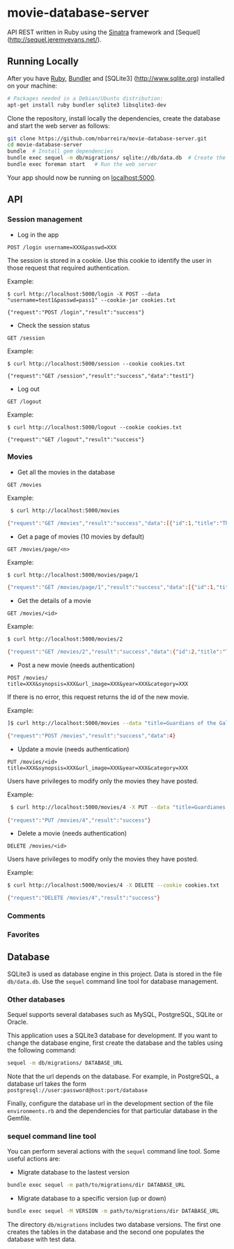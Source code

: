 # movie-database-server

API REST written in Ruby using the [Sinatra](http://www.sinatrarb.com) framework
and [Sequel] (http://sequel.jeremyevans.net/).

## Running Locally

After you have [Ruby](https://www.ruby-lang.org), [Bundler](http://bundler.io) and  [SQLite3] (http://www.sqlite.org) installed on your machine:
```sh
# Packages needed in a Debian/Ubuntu distribution:
apt-get install ruby bundler sqlite3 libsqlite3-dev
```

Clone the repository, install locally the dependencies, create the database
and start the web server as follows:
```sh
git clone https://github.com/nbarreira/movie-database-server.git
cd movie-database-server
bundle  # Install gem dependencies 
bundle exec sequel -m db/migrations/ sqlite://db/data.db  # Create the database
bundle exec foreman start   # Run the web server
```

Your app should now be running on [localhost:5000](http://localhost:5000/).

## API


### Session management

 - Log in the app
```HTTP
POST /login username=XXX&passwd=XXX
```
The session is stored in a cookie. Use this cookie to identify the user in those request that required authentication.

Example:
```ssh
$ curl http://localhost:5000/login -X POST --data "username=test1&passwd=pass1" --cookie-jar cookies.txt

{"request":"POST /login","result":"success"}
```

- Check the session status
```HTTP
GET /session
```
Example:
```ssh
$ curl http://localhost:5000/session --cookie cookies.txt

{"request":"GET /session","result":"success","data":"test1"}
```
   
 - Log out
```HTTP
GET /logout
```
Example:
```ssh
$ curl http://localhost:5000/logout --cookie cookies.txt

{"request":"GET /logout","result":"success"}
```

### Movies
 - Get all the movies in the database
```HTTP
GET /movies
```

Example: 
```sh
 $ curl http://localhost:5000/movies

{"request":"GET /movies","result":"success","data":[{"id":1,"title":"The Godfather","url_image":"http://ia.media-imself.com/images/M/MV5BMjEyMjcyNDI4MF5BMl5BanBnXkFtZTcwMDA5Mzg3OA@@._V1_SX214_AL_.jpg","year":1972},{"id":2,"title":"The Dark Knight","url_image":"http://ia.media-imself.com/images/M/MV5BMTMxNTMwODM0NF5BMl5BanBnXkFtZTcwODAyMTk2Mw@@._V1_SY317_CR0,0,214,317_AL_.jpg","year":2008},{"id":3,"title":"Fight Club","url_image":"http://ia.media-imself.com/images/M/MV5BMjIwNTYzMzE1M15BMl5BanBnXkFtZTcwOTE5Mzg3OA@@._V1_SX214_AL_.jpg","year":1999}]}
```
 - Get a page of movies (10 movies by default)
 ```HTTP
GET /movies/page/<n>
```
Example:
```sh
$ curl http://localhost:5000/movies/page/1

{"request":"GET /movies/page/1","result":"success","data":[{"id":1,"title":"The Godfather","url_image":"http://ia.media-imself.com/images/M/MV5BMjEyMjcyNDI4MF5BMl5BanBnXkFtZTcwMDA5Mzg3OA@@._V1_SX214_AL_.jpg","year":1972},{"id":2,"title":"The Dark Knight","url_image":"http://ia.media-imself.com/images/M/MV5BMTMxNTMwODM0NF5BMl5BanBnXkFtZTcwODAyMTk2Mw@@._V1_SY317_CR0,0,214,317_AL_.jpg","year":2008},{"id":3,"title":"Fight Club","url_image":"http://ia.media-imself.com/images/M/MV5BMjIwNTYzMzE1M15BMl5BanBnXkFtZTcwOTE5Mzg3OA@@._V1_SX214_AL_.jpg","year":1999}]}
```

 - Get the details of a movie
 ```HTTP
GET /movies/<id>
```

Example:
```sh
$ curl http://localhost:5000/movies/2

{"request":"GET /movies/2","result":"success","data":{"id":2,"title":"The Dark Knight","synopsis":"When Batman, Gordon and Harvey Dent launch an assault on the mob, they let the clown out of the box, the Joker, bent on turning Gotham on itself and bringing any heroes down to his level.","url_image":"http://ia.media-imself.com/images/M/MV5BMTMxNTMwODM0NF5BMl5BanBnXkFtZTcwODAyMTk2Mw@@._V1_SY317_CR0,0,214,317_AL_.jpg","year":2008,"category":"Action","username":"test1","email":"test1@email.com"}}
```
 
 - Post a new movie (needs authentication)
 ```HTTP
POST /movies/ title=XXX&synopsis=XXX&url_image=XXX&year=XXX&category=XXX
```
If there is no error, this request returns the id of the new movie.

Example:
```sh
]$ curl http://localhost:5000/movies --data "title=Guardians of the Galaxy&synopsis=A group of space criminals must work together to stop a fanatic from destroying the galaxy.&category=Action&year=2014&url_image=http://ia.media-imdb.com/images/M/MV5BMTAwMjU5OTgxNjZeQTJeQWpwZ15BbWU4MDUxNDYxODEx._V1_SX214_AL_.jpg" --cookie cookies.txt 

{"request":"POST /movies","result":"success","data":4}
```
 - Update a movie (needs authentication)
 
```HTTP
PUT /movies/<id> title=XXX&synopsis=XXX&url_image=XXX&year=XXX&category=XXX
```

Users have privileges to modify only the movies they have posted.

Example:
```sh
 $ curl http://localhost:5000/movies/4 -X PUT --data "title=Guardianes de la Galaxia&synopsis=Un grupo de criminales espaciales debe trabajar juntos para evitar que un fanático destruya la galaxia.&category=Acción&year=2014&url_image=http://ia.media-imdb.com/images/M/MV5BMTAwMjU5OTgxNjZeQTJeQWpwZ15BbWU4MDUxNDYxODEx._V1_SX214_AL_.jpg" --cookie cookies.txt 
 
{"request":"PUT /movies/4","result":"success"}
```

 - Delete a movie (needs authentication)
```HTTP
DELETE /movies/<id> 
```
Users have privileges to modify only the movies they have posted.

Example:
```sh
$ curl http://localhost:5000/movies/4 -X DELETE --cookie cookies.txt 

{"request":"DELETE /movies/4","result":"success"}
```

### Comments


### Favorites

## Database 
SQLite3 is used as database engine in this project. 
Data is stored in the file `db/data.db`. Use the `sequel` command line tool
for database management.

### Other databases
Sequel supports several databases such as MySQL, PostgreSQL, SQLite or Oracle.

This application uses a SQLite3 database for development. If you want to change the database engine, first create the database and the tables using the following command:

```sh
sequel -m db/migrations/ DATABASE_URL
```
Note that the url depends on the database. For example, in PostgreSQL, a database url takes the form `postgresql://user:password@host:port/database`

Finally, configure the database url in the development section of the file
`environments.rb` and the dependencies for that particular database in the Gemfile.

### sequel command line tool
You can perform several actions with the `sequel` command line tool. Some useful
actions are:

* Migrate database to the lastest version
```sh
bundle exec sequel -m path/to/migrations/dir DATABASE_URL
```

* Migrate database to a specific version (up or down)
```sh
bundle exec sequel -M VERSION -m path/to/migrations/dir DATABASE_URL
```

The directory `db/migrations` includes two database versions. The first one
creates the tables in the database and the second one populates the database
with test data.

